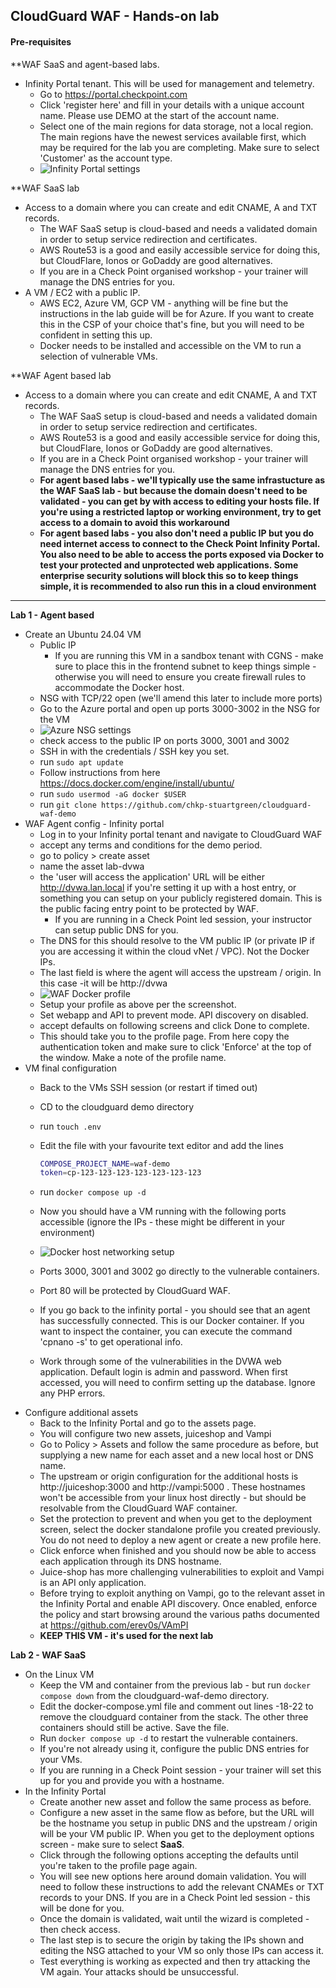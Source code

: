 ## CloudGuard WAF - Hands-on lab

#### Pre-requisites
**WAF SaaS and agent-based labs.
- Infinity Portal tenant. This will be used for management and telemetry.
	- Go to https://portal.checkpoint.com
	- Click 'register here' and fill in your details with a unique account name. Please use DEMO at the start of the account name.
	- Select one of the main regions for data storage, not a local region. The main regions have the newest services available first, which may be required for the lab you are completing.
	   Make sure to select 'Customer' as the account type.
	- ![Infinity Portal settings](../assets/infity-portal-settings.png)

**WAF SaaS lab
- Access to a domain where you can create and edit CNAME, A and TXT records.
	- The WAF SaaS setup is cloud-based and needs a validated domain in order to setup service redirection and certificates.
	- AWS Route53 is a good and easily accessible service for doing this, but CloudFlare, Ionos or GoDaddy are good alternatives.
	- If you are in a Check Point organised workshop - your trainer will manage the DNS entries for you.
- A VM / EC2 with a public IP.
	- AWS EC2, Azure VM, GCP VM - anything will be fine but the instructions in the lab guide will be for Azure. If you want to create this in the CSP of your choice that's fine, but you will need to be confident in setting this up. 
	- Docker needs to be installed and accessible on the VM to run a selection of vulnerable VMs.

**WAF Agent based lab
- Access to a domain where you can create and edit CNAME, A and TXT records.
	- The WAF SaaS setup is cloud-based and needs a validated domain in order to setup service redirection and certificates.
	- AWS Route53 is a good and easily accessible service for doing this, but CloudFlare, Ionos or GoDaddy are good alternatives.
	- If you are in a Check Point organised workshop - your trainer will manage the DNS entries for you.
	- **For agent based labs - we'll typically use the same infrastucture as the WAF SaaS lab - but because the domain doesn't need to be validated - you can get by with access to editing your hosts file. If you're using a restricted laptop or working environment, try to get access to a domain to avoid this workaround**
	- **For agent based labs - you also don't need a public IP but you do need internet access to connect to the Check Point Infinity Portal. You also need to be able to access the ports exposed via Docker to test your protected and unprotected web applications. Some enterprise security solutions will block this so to keep things simple, it is recommended to also run this in a cloud environment**

---

**Lab 1 - Agent based**

- Create an Ubuntu 24.04 VM
	- Public IP
		- If you are running this VM in a sandbox tenant with CGNS - make sure to place this in the frontend subnet to keep things simple - otherwise you will need to ensure you create firewall rules to accommodate the Docker host.
	- NSG with TCP/22 open (we'll amend this later to include more ports)
	- Go to the Azure portal and open up ports 3000-3002 in the NSG for the VM
	- ![Azure NSG settings](../assets/azure-waf-nsg-settings.png)
	- check access to the public IP on ports 3000, 3001 and 3002
	- SSH in with the credentials / SSH key you set.
	- run `sudo apt update`
	- Follow instructions from here https://docs.docker.com/engine/install/ubuntu/
	- run `sudo usermod -aG docker $USER`
	- run `git clone https://github.com/chkp-stuartgreen/cloudguard-waf-demo`
- WAF Agent config - Infinity portal
	- Log in to your Infinity portal tenant and navigate to CloudGuard WAF
	- accept any terms and conditions for the demo period.
	- go to policy > create asset
	- name the asset lab-dvwa
	- the 'user will access the application' URL will be either http://dvwa.lan.local if you're setting it up with a host entry, or something you can setup on your publicly registered domain. This is the public facing entry point to be protected by WAF. 
		- If you are running in a Check Point led session, your instructor can setup public DNS for you.
	- The DNS for this should resolve to the VM public IP (or private IP if you are accessing it within the cloud vNet / VPC). Not the Docker IPs.
	- The last field is where the agent will access the upstream / origin. In this case -it will be http://dvwa
	- ![WAF Docker profile](../assets/waf-docker-profile.png)
	- Setup your profile as above per the screenshot.
	- Set webapp and API to prevent mode. API discovery on disabled.
	- accept defaults on following screens and click Done to complete.
	- This should take you to the profile page. From here copy the authentication token and make sure to click 'Enforce' at the top of the window. Make a note of the profile name.
- VM final configuration
	- Back to the VMs SSH session (or restart if timed out) 
	- CD to the cloudguard demo directory
	- run `touch .env`
	- Edit the file with your favourite text editor and add the lines

		```bash
		COMPOSE_PROJECT_NAME=waf-demo
		token=cp-123-123-123-123-123-123-123
		```
		  
		  
	- run `docker compose up -d`
	- Now you should have a VM running with the following ports accessible (ignore the IPs - these might be different in your environment)
	- ![Docker host networking setup](../assets/docker-network.png)
	- Ports 3000, 3001 and 3002 go directly to the vulnerable containers.
	- Port 80 will be protected by CloudGuard WAF.
	- If you go back to the infinity portal - you should see that an agent has successfully connected. This is our Docker container. If you want to inspect the container, you can execute the command 'cpnano -s' to get operational info.
	- Work through some of the vulnerabilities in the DVWA web application. Default login is admin and password. When first accessed, you will need to confirm setting up the database. Ignore any PHP errors.
- Configure additional assets
	- Back to the Infinity Portal and go to the assets page.
	- You will configure two new assets, juiceshop and Vampi
	- Go to Policy > Assets and follow the same procedure as before, but supplying a new name for each asset and a new local host or DNS name.
	- The upstream or origin configuration for the additional hosts is http://juiceshop:3000 and http://vampi:5000 . These hostnames won't be accessible from your linux host directly - but should be resolvable from the CloudGuard WAF container.
	- Set the protection to prevent and when you get to the deployment screen, select the docker standalone profile you created previously. You do not need to deploy a new agent or create a new profile here.
	- Click enforce when finished and you should now be able to access each application through its DNS hostname. 
	- Juice-shop has more challenging vulnerabilities to exploit and Vampi is an API only application. 
	- Before trying to exploit anything on Vampi, go to the relevant asset in the Infinity Portal and enable API discovery. Once enabled, enforce the policy and start browsing around the various paths documented at https://github.com/erev0s/VAmPI
	- **KEEP THIS VM - it's used for the next lab**

**Lab 2 - WAF SaaS**
- On the Linux VM
	- Keep the VM and container from the previous lab - but run `docker compose down` from the cloudguard-waf-demo directory.
	- Edit the docker-compose.yml file and comment out lines -18-22 to remove the cloudguard container from the stack. The other three containers should still be active. Save the file.
	- Run `docker compose up -d` to restart the vulnerable containers.
	- If you're not already using it, configure the public DNS entries for your VMs.
	- If you are running in a Check Point session - your trainer will set this up for you and provide you with a hostname.
- In the Infinity Portal
	- Create another new asset and follow the same process as before.
	- Configure a new asset in the same flow as before, but the URL will be the hostname you setup in public DNS and the upstream / origin will be your VM public IP. When you get to the deployment options screen - make sure to select **SaaS**.
	- Click through the following options accepting the defaults until you're taken to the profile page again.
	- You will see new options here around domain validation. You will need to follow these instructions to add the relevant CNAMEs or TXT records to your DNS. If you are in a Check Point led session - this will be done for you.
	- Once the domain is validated, wait until the wizard is completed - then check access.
	- The last step is to secure the origin by taking the IPs shown and editing the NSG attached to your VM so only those IPs can access it.
	- Test everything is working as expected and then try attacking the VM again. Your attacks should be unsuccessful. 
